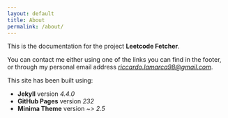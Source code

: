 ```yaml
---
layout: default
title: About
permalink: /about/
---
```


This is the documentation for the project **Leetcode Fetcher**. 

You can contact me either using one of the links you can find in the footer, or through my personal email address *riccardo.lamarca98@gmail.com*.

This site has been built using:

- **Jekyll** version *4.4.0*
- **GitHub Pages** version *232*
- **Minima Theme** version *~> 2.5*